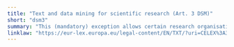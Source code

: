```yaml
---
title: "Text and data mining for scientific research (Art. 3 DSM)"
short: "dsm3"
summary: "This (mandatory) exception allows certain research organisations and cultural heritage institutions to reproduce works and other protected subject matter (other than software), as well as to extract the contents of databases, in order to perform text and data mining for the purposes of scientific research. Only those materials to which they have lawful access to can be mined under this provision. Copies created in the course of text and data mining can be stored with an appropriate level of security, and the exception does not set a limit on how long they can be stored. Uses allowed under this exception are not subject to compensation. The exception cannot be overridden by contract."
linklaw: "https://eur-lex.europa.eu/legal-content/EN/TXT/?uri=CELEX%3A32019L0790#003"
---
```


